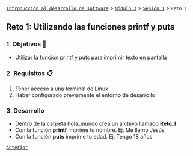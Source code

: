 [`Introducción al desarrollo de software`](../../../README.md) > [`Módulo 3`](../../README.md) > [`Sesión 1`](../README.md) > `Reto 1`

## Reto 1: Utilizando las funciones printf y puts

<div style="text-align: justify;">

### 1. Objetivos :dart:

- Utilizar la función printf y puts para imprimir texto en pantalla

### 2. Requisitos :clipboard:

1. Tener acceso a una terminal de Linux
2. Haber configurado previamente el entorno de desarrollo

### 3. Desarrollo

- Dentro de la carpeta hola_mundo crea un archivo llamado __Reto_1__
- Con la función __printf__ imprime tu nombre. Ej. Me llamo Jesús
- Con la función __puts__ imprime tu edad. Ej. Tengo 18 años.

[`Anterior`](../README.md) 
</div>